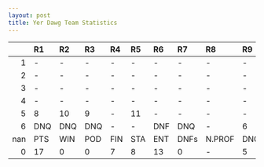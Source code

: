 ```yaml
---
layout: post 
title: Yer Dawg Team Statistics
--- 
```


|     | R1   | R2   | R3   | R4   | R5   | R6   | R7   | R8     | R9   | R10   | R11   | R12   | Points   | Pos   |
|----:|:-----|:-----|:-----|:-----|:-----|:-----|:-----|:-------|:-----|:------|:------|:------|:---------|:------|
|   1 | -    | -    | -    | -    | -    | -    | -    | -      | -    | -     | -     | -     | nan      | nan   |
|   2 | -    | -    | -    | -    | -    | -    | -    | -      | -    | -     | -     | -     | nan      | nan   |
|   3 | -    | -    | -    | -    | -    | -    | -    | -      | -    | -     | -     | -     | nan      | nan   |
|   4 | -    | -    | -    | -    | -    | -    | -    | -      | -    | -     | -     | -     | nan      | nan   |
|   5 | 8    | 10   | 9    | -    | 11   | -    | -    | -      | -    | -     | DNQ   | -     | 9.0      | 11.0  |
|   6 | DNQ  | DNQ  | DNQ  | -    | -    | DNF  | DNQ  | -      | 6    | 9     | -     | 12    | 8.0      | 12.0  |
| nan | PTS  | WIN  | POD  | FIN  | STA  | ENT  | DNFs | N.PROF | DNQ  | %FIN  | PPR   | BST   | CHA      | RNK   |
|   0 | 17   | 0    | 0    | 7    | 8    | 13   | 0    | -      | 5    | 87.5  | 1.31  | 6     | 0        | 23    |